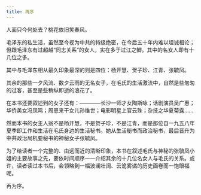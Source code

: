```yaml
---
title: 再序
---
```


人面只今何处去？桃花依旧笑春风。

毛泽东的私生活，虽然至今视为中共的特级绝密，在今后五十年内难以坦诚相论；但跟毛泽东有过超越“同志关系”的女人，实在多于过江之鲫。其中的名女人即有十几位之多。

其中与毛泽东相从最久印象最深的则是四位：杨开慧、贺子珍、江青、张毓凤。

其余的那些一夕风流、数夕云雨的无名女子，在毛氏的生活激流中，自然是些匆匆的过客，甚至是些稍纵即逝的浪花了。

在本书还要叙述到的女子还有：————长沙一师才女陶斯咏；话剧演员吴广惠；华侨美女冯凤鸣；周恩来干女儿孙维世；电影明星上官云珠；杂技之华夏菊露……

然而本书的女主人翁不是杨开慧，不是贺子珍，不是江青，而是那位自一九五八年夏季即工作和生活在毛氏身边的生活秘书。她从生活秘书而政治秘书，最后晋升为中共政治局机要秘书的神秘女子张毓凤。

为了给读者一个完整的、由远而近的清晰印象，本书在叙述毛氏与神秘的张毓凤小姐的主要故事之先，要依时间顺序一一介绍其余的十几位名女人与毛氏的关系。或许，读者读过本书后，会领略到一幅波澜壮阔、云诡雾谲的历史画卷而一饱眼福呢。

再为序。
